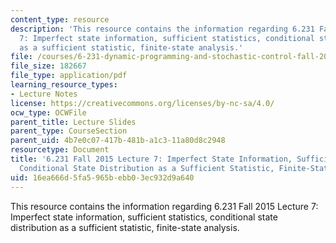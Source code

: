 ```yaml
---
content_type: resource
description: 'This resource contains the information regarding 6.231 Fall 2015 Lecture
  7: Imperfect state information, sufficient statistics, conditional state distribution
  as a sufficient statistic, finite-state analysis.'
file: /courses/6-231-dynamic-programming-and-stochastic-control-fall-2015/16ea666d5fa5965bebb03ec932d9a640_MIT6_231F15_Lec7.pdf
file_size: 182667
file_type: application/pdf
learning_resource_types:
- Lecture Notes
license: https://creativecommons.org/licenses/by-nc-sa/4.0/
ocw_type: OCWFile
parent_title: Lecture Slides
parent_type: CourseSection
parent_uid: 4b7e0c07-417b-481b-a1c3-11a80d8c2948
resourcetype: Document
title: '6.231 Fall 2015 Lecture 7: Imperfect State Information, Sufficient Statistics,
  Conditional State Distribution as a Sufficient Statistic, Finite-State Analysis'
uid: 16ea666d-5fa5-965b-ebb0-3ec932d9a640
---
```

This resource contains the information regarding 6.231 Fall 2015 Lecture 7: Imperfect state information, sufficient statistics, conditional state distribution as a sufficient statistic, finite-state analysis.